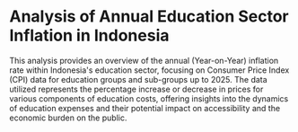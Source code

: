 # Analysis of Annual Education Sector Inflation in Indonesia
This analysis provides an overview of the annual (Year-on-Year) inflation rate within Indonesia's education sector, focusing on Consumer Price Index (CPI) data for education groups and sub-groups up to 2025. The data utilized represents the percentage increase or decrease in prices for various components of education costs, offering insights into the dynamics of education expenses and their potential impact on accessibility and the economic burden on the public.
